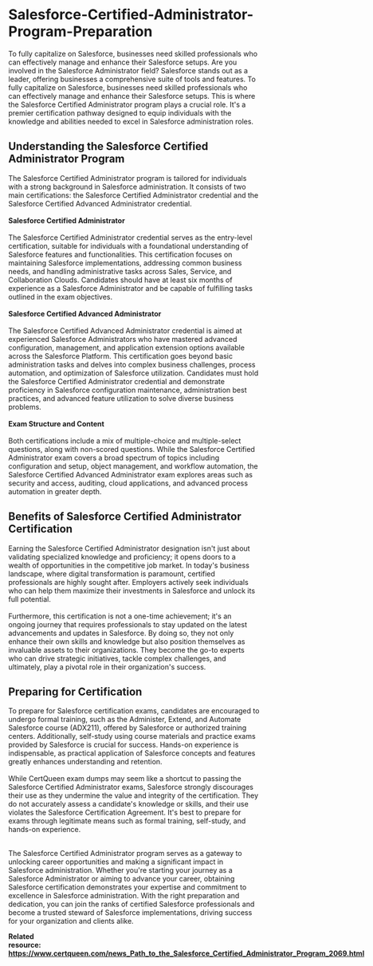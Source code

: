 # Salesforce-Certified-Administrator-Program-Preparation
To fully capitalize on Salesforce, businesses need skilled professionals who can effectively manage and enhance their Salesforce setups. 
Are you involved in the Salesforce Administrator field? Salesforce stands out as a leader, offering businesses a comprehensive suite of tools and features. To fully capitalize on Salesforce, businesses need skilled professionals who can effectively manage and enhance their Salesforce setups. This is where the Salesforce Certified Administrator program plays a crucial role. It's a premier certification pathway designed to equip individuals with the knowledge and abilities needed to excel in Salesforce administration roles.<br />
<h2>
	Understanding the Salesforce Certified Administrator Program
</h2>
The Salesforce Certified Administrator program is tailored for individuals with a strong background in Salesforce administration. It consists of two main certifications: the Salesforce Certified Administrator credential and the Salesforce Certified Advanced Administrator credential.<br />
<br />
<strong>Salesforce Certified Administrator</strong><br />
<br />
The Salesforce Certified Administrator credential serves as the entry-level certification, suitable for individuals with a foundational understanding of Salesforce features and functionalities. This certification focuses on maintaining Salesforce implementations, addressing common business needs, and handling administrative tasks across Sales, Service, and Collaboration Clouds. Candidates should have at least six months of experience as a Salesforce Administrator and be capable of fulfilling tasks outlined in the exam objectives.<br />
<br />
<strong>Salesforce Certified Advanced Administrator</strong><br />
<br />
The Salesforce Certified Advanced Administrator credential is aimed at experienced Salesforce Administrators who have mastered advanced configuration, management, and application extension options available across the Salesforce Platform. This certification goes beyond basic administration tasks and delves into complex business challenges, process automation, and optimization of Salesforce utilization. Candidates must hold the Salesforce Certified Administrator credential and demonstrate proficiency in Salesforce configuration maintenance, administration best practices, and advanced feature utilization to solve diverse business problems.<br />
<br />
<strong>Exam Structure and Content</strong><br />
<br />
Both certifications include a mix of multiple-choice and multiple-select questions, along with non-scored questions. While the Salesforce Certified Administrator exam covers a broad spectrum of topics including configuration and setup, object management, and workflow automation, the Salesforce Certified Advanced Administrator exam explores areas such as security and access, auditing, cloud applications, and advanced process automation in greater depth.<br />
<h2>
	Benefits of Salesforce Certified Administrator Certification
</h2>
Earning the Salesforce Certified Administrator designation isn't just about validating specialized knowledge and proficiency; it opens doors to a wealth of opportunities in the competitive job market. In today's business landscape, where digital transformation is paramount, certified professionals are highly sought after. Employers actively seek individuals who can help them maximize their investments in Salesforce and unlock its full potential.<br />
<br />
Furthermore, this certification is not a one-time achievement; it's an ongoing journey that requires professionals to stay updated on the latest advancements and updates in Salesforce. By doing so, they not only enhance their own skills and knowledge but also position themselves as invaluable assets to their organizations. They become the go-to experts who can drive strategic initiatives, tackle complex challenges, and ultimately, play a pivotal role in their organization's success.<br />
<h2>
	Preparing for Certification
</h2>
To prepare for Salesforce certification exams, candidates are encouraged to undergo formal training, such as the Administer, Extend, and Automate Salesforce course (ADX211), offered by Salesforce or authorized training centers. Additionally, self-study using course materials and practice exams provided by Salesforce is crucial for success. Hands-on experience is indispensable, as practical application of Salesforce concepts and features greatly enhances understanding and retention.<br />
<br />
While CertQueen exam dumps may seem like a shortcut to passing the Salesforce Certified Administrator exams, Salesforce strongly discourages their use as they undermine the value and integrity of the certification. They do not accurately assess a candidate's knowledge or skills, and their use violates the Salesforce Certification Agreement. It's best to prepare for exams through legitimate means such as formal training, self-study, and hands-on experience.<br />
<br />
<p>
	The Salesforce Certified Administrator program serves as a gateway to unlocking career opportunities and making a significant impact in Salesforce administration. Whether you're starting your journey as a Salesforce Administrator or aiming to advance your career, obtaining Salesforce certification demonstrates your expertise and commitment to excellence in Salesforce administration. With the right preparation and dedication, you can join the ranks of certified Salesforce professionals and become a trusted steward of Salesforce implementations, driving success for your organization and clients alike.
</p>
<p>
	<strong>Related resource:</strong>&nbsp;<span style="text-wrap:nowrap;"><strong><a href="https://www.certqueen.com/news_Path_to_the_Salesforce_Certified_Administrator_Program_2069.html" target="_blank">https://www.certqueen.com/news_Path_to_the_Salesforce_Certified_Administrator_Program_2069.html</a></strong></span>
</p>
